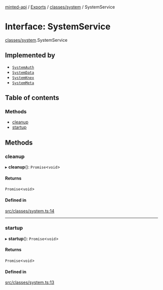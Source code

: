 [minted-api](../README.md) / [Exports](../modules.md) / [classes/system](../modules/classes_system.md) / SystemService

# Interface: SystemService

[classes/system](../modules/classes_system.md).SystemService

## Implemented by

- [`SystemAuth`](../classes/classes_system_auth.SystemAuth.md)
- [`SystemData`](../classes/classes_system_data.SystemData.md)
- [`SystemKnex`](../classes/classes_system_knex.SystemKnex.md)
- [`SystemMeta`](../classes/classes_system_meta.SystemMeta.md)

## Table of contents

### Methods

- [cleanup](classes_system.SystemService.md#cleanup)
- [startup](classes_system.SystemService.md#startup)

## Methods

### cleanup

▸ **cleanup**(): `Promise`<`void`\>

#### Returns

`Promise`<`void`\>

#### Defined in

[src/classes/system.ts:14](https://github.com/ianzepp/minted-api-ts/blob/05123f2/src/classes/system.ts#L14)

___

### startup

▸ **startup**(): `Promise`<`void`\>

#### Returns

`Promise`<`void`\>

#### Defined in

[src/classes/system.ts:13](https://github.com/ianzepp/minted-api-ts/blob/05123f2/src/classes/system.ts#L13)
